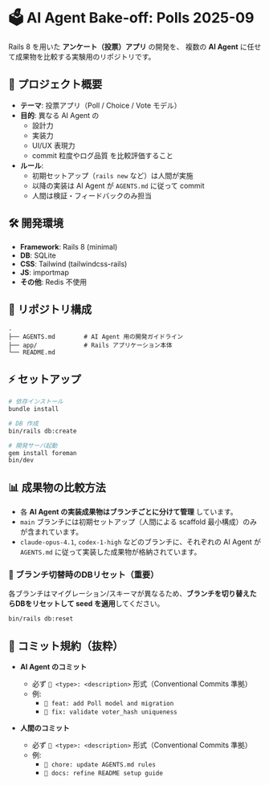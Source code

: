 # 🗳️ AI Agent Bake-off: Polls 2025-09

Rails 8 を用いた **アンケート（投票）アプリ** の開発を、
複数の **AI Agent** に任せて成果物を比較する実験用のリポジトリです。

## 🚀 プロジェクト概要

- **テーマ**: 投票アプリ（Poll / Choice / Vote モデル）
- **目的**: 異なる AI Agent の
  - 設計力
  - 実装力
  - UI/UX 表現力
  - commit 粒度やログ品質
  を比較評価すること
- **ルール**:
  - 初期セットアップ（`rails new` など）は人間が実施
  - 以降の実装は AI Agent が `AGENTS.md` に従って commit
  - 人間は検証・フィードバックのみ担当

## 🛠️ 開発環境

- **Framework**: Rails 8 (minimal)
- **DB**: SQLite
- **CSS**: Tailwind (tailwindcss-rails)
- **JS**: importmap
- **その他**: Redis 不使用

## 📂 リポジトリ構成

```
.
├── AGENTS.md        # AI Agent 用の開発ガイドライン
├── app/             # Rails アプリケーション本体
└── README.md
````

## ⚡ セットアップ

```bash
# 依存インストール
bundle install

# DB 作成
bin/rails db:create

# 開発サーバ起動
gem install foreman
bin/dev
````

## 📊 成果物の比較方法

- 各 **AI Agent の実装成果物はブランチごとに分けて管理** しています。  
- `main` ブランチには初期セットアップ（人間による scaffold 最小構成）のみが含まれています。  
- `claude-opus-4.1`, `codex-1-high` などのブランチに、それぞれの AI Agent が `AGENTS.md` に従って実装した成果物が格納されています。  

### 🔀 ブランチ切替時のDBリセット（重要）

各ブランチはマイグレーション/スキーマが異なるため、**ブランチを切り替えたらDBをリセットして seed を適用**してください。

```bash
bin/rails db:reset
```

## 📑 コミット規約（抜粋）

- **AI Agent のコミット**  
  - 必ず `🤖 <type>: <description>` 形式（Conventional Commits 準拠）  
  - 例:  
    - `🤖 feat: add Poll model and migration`  
    - `🤖 fix: validate voter_hash uniqueness`  

- **人間のコミット**  
  - 必ず `🧑 <type>: <description>` 形式（Conventional Commits 準拠）  
  - 例:  
    - `🧑 chore: update AGENTS.md rules`  
    - `🧑 docs: refine README setup guide`  
